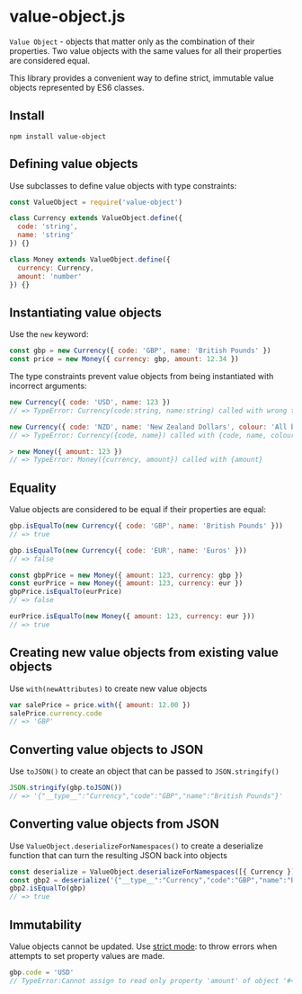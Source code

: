 # value-object.js

`Value Object` - objects that matter only as the combination of their
properties. Two value objects with the same values for all their properties are
considered equal.

This library provides a convenient way to define strict, immutable value objects
represented by ES6 classes.

## Install

    npm install value-object

## Defining value objects

Use subclasses to define value objects with type constraints:

```js
const ValueObject = require('value-object')

class Currency extends ValueObject.define({
  code: 'string',
  name: 'string'
}) {}

class Money extends ValueObject.define({
  currency: Currency,
  amount: 'number'
}) {}
```

## Instantiating value objects

Use the `new` keyword:

```js
const gbp = new Currency({ code: 'GBP', name: 'British Pounds' })
const price = new Money({ currency: gbp, amount: 12.34 })
```

The type constraints prevent value objects from being instantiated with
incorrect arguments:

```js
new Currency({ code: 'USD', name: 123 })
// => TypeError: Currency(code:string, name:string) called with wrong types (code:string, name:number)

new Currency({ code: 'NZD', name: 'New Zealand Dollars', colour: 'All black' })
// => TypeError: Currency({code, name}) called with {code, name, colour}

> new Money({ amount: 123 })
// => TypeError: Money({currency, amount}) called with {amount}
```

## Equality

Value objects are considered to be equal if their properties are equal:

```js
gbp.isEqualTo(new Currency({ code: 'GBP', name: 'British Pounds' }))
// => true

gbp.isEqualTo(new Currency({ code: 'EUR', name: 'Euros' }))
// => false

const gbpPrice = new Money({ amount: 123, currency: gbp })
const eurPrice = new Money({ amount: 123, currency: eur })
gbpPrice.isEqualTo(eurPrice)
// => false

eurPrice.isEqualTo(new Money({ amount: 123, currency: eur }))
// => true
```

## Creating new value objects from existing value objects

Use `with(newAttributes)` to create new value objects

```js
var salePrice = price.with({ amount: 12.00 })
salePrice.currency.code
// => 'GBP'
```

## Converting value objects to JSON

Use `toJSON()` to create an object that can be passed to `JSON.stringify()`

```js
JSON.stringify(gbp.toJSON())
// => '{"__type__":"Currency","code":"GBP","name":"British Pounds"}'
```

## Converting value objects from JSON

Use `ValueObject.deserializeForNamespaces()` to create a deserialize function
that can turn the resulting JSON back into objects

```js
const deserialize = ValueObject.deserializeForNamespaces([{ Currency }])
const gbp2 = deserialize('{"__type__":"Currency","code":"GBP","name":"British Pounds"}')
gbp2.isEqualTo(gbp)
// => true
```

## Immutability

Value objects cannot be updated. Use [strict mode](https://developer.mozilla.org/en-US/docs/Web/JavaScript/Reference/Strict_mode):
to throw errors when attempts to set property values are made.

```js
gbp.code = 'USD'
// TypeError:Cannot assign to read only property 'amount' of object '#<Currency>
```
